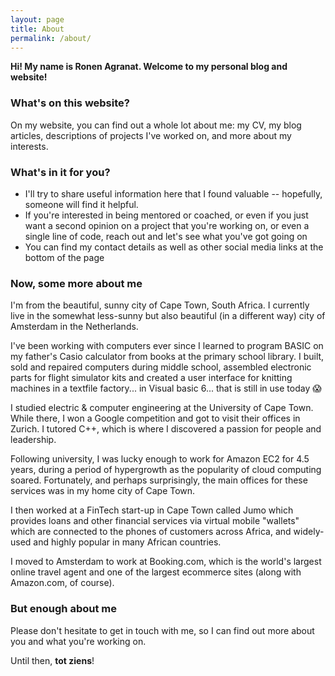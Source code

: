 ```yaml
---
layout: page
title: About
permalink: /about/
---
```


**Hi! My name is Ronen Agranat. Welcome to my personal blog and website!**

### What's on this website?
On my website, you can find out a whole lot about me: my CV, my blog articles, descriptions of projects I've worked on,
and more about my interests.

### What's in it for you?
* I'll try to share useful information here that I found valuable -- hopefully, someone will find it helpful.
* If you're interested in being mentored or coached, or even if you just want a second opinion on a project that you're
working on, or even a single line of code, reach out and let's see what you've got going on
* You can find my contact details as well as other social media links at the bottom of the page

### Now, some more about me 
I'm from the beautiful, sunny city of Cape Town, South Africa. I currently live in the somewhat less-sunny but also
beautiful (in a different way) city of Amsterdam in the Netherlands.

I've been working with computers ever since I learned to program BASIC on my father's Casio calculator from books at the
primary school library. I built, sold and repaired computers during middle school, assembled electronic parts for 
flight simulator kits and created a user interface for knitting machines in a textfile factory... in Visual basic 6...
that is still in use today :scream:

I studied electric & computer engineering at the University of Cape Town. While there, I won a Google competition and
got to visit their offices in Zurich. I tutored C++, which is where I discovered a passion for people and leadership.

Following university, I was lucky enough to work for Amazon EC2 for 4.5 years, during a period of hypergrowth as the popularity of
cloud computing soared. Fortunately, and perhaps surprisingly, the main offices for these services was in my home city
of Cape Town.

I then worked at a FinTech start-up in Cape Town called Jumo which provides loans and other financial services
via virtual mobile "wallets" which are connected to the phones of customers across Africa, and widely-used and
highly popular in many African countries.

I moved to Amsterdam to work at Booking.com, which is the world's largest online travel agent and one of the largest
ecommerce sites (along with Amazon.com, of course).

### But enough about me
Please don't hesitate to get in touch with me, so I can find out more about you and what you're working on.

Until then, **tot ziens**!
